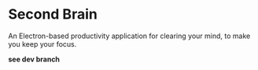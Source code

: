# Second Brain
An Electron-based productivity application for clearing your mind, to make you keep your focus.

**see dev branch**
